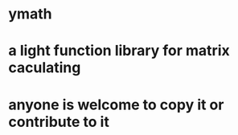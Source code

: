 # ymath
# a light function library for matrix caculating
# anyone is welcome to copy it or contribute to it
